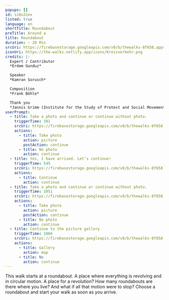 ```yaml
---
popups: []
id: siQu3iex
listed: true
language: en
shortTitle: Roundabout
preTitle: Around a
title: Roundabout
duration: ~ 20 Min
srcUri: https://firebasestorage.googleapis.com/v0/b/thewalks-8f658.appspot.com/o/mp3%2Fv0%2Fen_siQu3iex%2Fen_siQu3iex.mp3?alt=media&token=257bd656-0a3f-4cc9-a787-ebee8f139a41
iconUri: https://the-walks.netlify.app/icons/Kreisverkehr.png
credits: |-
  Expert / Contributor
  *Erdem Gunduz*

  Speaker
  *Kamran Sorusch*

  Composition
  *Frank Böhle*

  Thank you
  *Jannis Grimm (Institute for the Study of Protest and Social Movements)*
userPrompt:
  - title: Take a photo and continue or continue without photo.
    triggerTime: 381
    srcUri: https://firebasestorage.googleapis.com/v0/b/thewalks-8f658.appspot.com/o/mp3%2Fv0%2Fde_siQu3iex%2Fde_siQu3iex_loop_1.mp3?alt=media&token=b61e87ce-8b2a-4487-9228-48aea41ef080
    actions:
      - title: Take photo
        action: picture
        postAction: continue
      - title: No photo
        action: continue
  - title: Yes, I have arrived. Let’s continue!
    triggerTime: 545
    srcUri: https://firebasestorage.googleapis.com/v0/b/thewalks-8f658.appspot.com/o/mp3%2Fv0%2Fde_siQu3iex%2Fde_siQu3iex_loop_2.mp3?alt=media&token=526b31b3-a79b-471e-8211-1135f7bf2ed2
    actions:
      - title: Continue
        action: continue
  - title: Take a photo and continue or continue without photo.
    triggerTime: 1051
    srcUri: https://firebasestorage.googleapis.com/v0/b/thewalks-8f658.appspot.com/o/mp3%2Fv0%2Fde_siQu3iex%2Fde_siQu3iex_loop_3.mp3?alt=media&token=50af56ea-017f-4069-b055-350c10ac56aa
    actions:
      - title: Take photo
        action: picture
        postAction: continue
      - title: No photo
        action: continue
  - title: Continue to the picture gallery
    triggerTime: 1066
    srcUri: https://firebasestorage.googleapis.com/v0/b/thewalks-8f658.appspot.com/o/static%2Fmedias%2Fmulti_Zeubeel8_loop.mp3?alt=media&token=88349085-3303-48b9-bdc6-fd7b09519a26
    actions:
      - title: Gallery
        action: map
      - title: No
        action: continue
---
```

This walk starts at a roundabout. A place where everything is revolving and in circular motion. A place for a revolution? How many roundabouts are there where you live? And what if all that motion were to stop? Choose a roundabout and start your walk as soon as you arrive.
